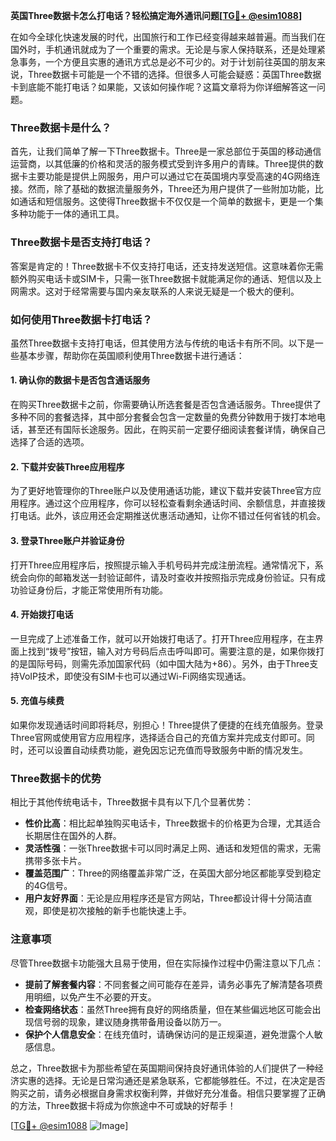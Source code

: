 **英国Three数据卡怎么打电话？轻松搞定海外通讯问题[[TG💪+ @esim1088](https://t.me/s/esim1088)]**

在如今全球化快速发展的时代，出国旅行和工作已经变得越来越普遍。而当我们在国外时，手机通讯就成为了一个重要的需求。无论是与家人保持联系，还是处理紧急事务，一个方便且实惠的通讯方式总是必不可少的。对于计划前往英国的朋友来说，Three数据卡可能是一个不错的选择。但很多人可能会疑惑：英国Three数据卡到底能不能打电话？如果能，又该如何操作呢？这篇文章将为你详细解答这一问题。

### Three数据卡是什么？

首先，让我们简单了解一下Three数据卡。Three是一家总部位于英国的移动通信运营商，以其低廉的价格和灵活的服务模式受到许多用户的青睐。Three提供的数据卡主要功能是提供上网服务，用户可以通过它在英国境内享受高速的4G网络连接。然而，除了基础的数据流量服务外，Three还为用户提供了一些附加功能，比如通话和短信服务。这使得Three数据卡不仅仅是一个简单的数据卡，更是一个集多种功能于一体的通讯工具。

### Three数据卡是否支持打电话？

答案是肯定的！Three数据卡不仅支持打电话，还支持发送短信。这意味着你无需额外购买电话卡或SIM卡，只需一张Three数据卡就能满足你的通话、短信以及上网需求。这对于经常需要与国内亲友联系的人来说无疑是一个极大的便利。

### 如何使用Three数据卡打电话？

虽然Three数据卡支持打电话，但其使用方法与传统的电话卡有所不同。以下是一些基本步骤，帮助你在英国顺利使用Three数据卡进行通话：

#### 1. 确认你的数据卡是否包含通话服务

在购买Three数据卡之前，你需要确认所选套餐是否包含通话服务。Three提供了多种不同的套餐选择，其中部分套餐会包含一定数量的免费分钟数用于拨打本地电话，甚至还有国际长途服务。因此，在购买前一定要仔细阅读套餐详情，确保自己选择了合适的选项。

#### 2. 下载并安装Three应用程序

为了更好地管理你的Three账户以及使用通话功能，建议下载并安装Three官方应用程序。通过这个应用程序，你可以轻松查看剩余通话时间、余额信息，并直接拨打电话。此外，该应用还会定期推送优惠活动通知，让你不错过任何省钱的机会。

#### 3. 登录Three账户并验证身份

打开Three应用程序后，按照提示输入手机号码并完成注册流程。通常情况下，系统会向你的邮箱发送一封验证邮件，请及时查收并按照指示完成身份验证。只有成功验证身份后，才能正常使用所有功能。

#### 4. 开始拨打电话

一旦完成了上述准备工作，就可以开始拨打电话了。打开Three应用程序，在主界面上找到“拨号”按钮，输入对方号码后点击呼叫即可。需要注意的是，如果你拨打的是国际号码，则需先添加国家代码（如中国大陆为+86）。另外，由于Three支持VoIP技术，即使没有SIM卡也可以通过Wi-Fi网络实现通话。

#### 5. 充值与续费

如果你发现通话时间即将耗尽，别担心！Three提供了便捷的在线充值服务。登录Three官网或使用官方应用程序，选择适合自己的充值方案并完成支付即可。同时，还可以设置自动续费功能，避免因忘记充值而导致服务中断的情况发生。

### Three数据卡的优势

相比于其他传统电话卡，Three数据卡具有以下几个显著优势：

- **性价比高**：相比起单独购买电话卡，Three数据卡的价格更为合理，尤其适合长期居住在国外的人群。
- **灵活性强**：一张Three数据卡可以同时满足上网、通话和发短信的需求，无需携带多张卡片。
- **覆盖范围广**：Three的网络覆盖非常广泛，在英国大部分地区都能享受到稳定的4G信号。
- **用户友好界面**：无论是应用程序还是官方网站，Three都设计得十分简洁直观，即使是初次接触的新手也能快速上手。

### 注意事项

尽管Three数据卡功能强大且易于使用，但在实际操作过程中仍需注意以下几点：

- **提前了解套餐内容**：不同套餐之间可能存在差异，请务必事先了解清楚各项费用明细，以免产生不必要的开支。
- **检查网络状态**：虽然Three拥有良好的网络质量，但在某些偏远地区可能会出现信号弱的现象，建议随身携带备用设备以防万一。
- **保护个人信息安全**：在线充值时，请确保访问的是正规渠道，避免泄露个人敏感信息。

总之，Three数据卡为那些希望在英国期间保持良好通讯体验的人们提供了一种经济实惠的选择。无论是日常沟通还是紧急联系，它都能够胜任。不过，在决定是否购买之前，请务必根据自身需求权衡利弊，并做好充分准备。相信只要掌握了正确的方法，Three数据卡将成为你旅途中不可或缺的好帮手！

[[TG💪+ @esim1088](https://t.me/s/esim1088) ![Image](https://i.postimg.cc/4NQfJmqS/Snipaste-2025-05-13-00-14-12.png)]